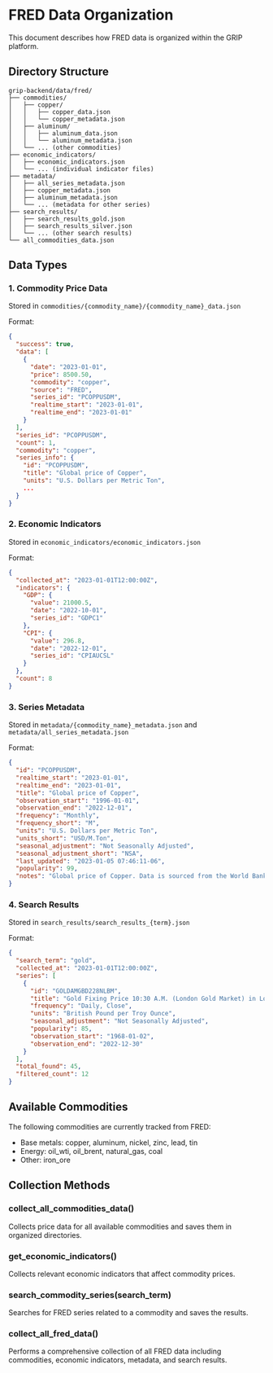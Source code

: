 # FRED Data Organization

This document describes how FRED data is organized within the GRIP platform.

## Directory Structure

```
grip-backend/data/fred/
├── commodities/
│   ├── copper/
│   │   ├── copper_data.json
│   │   └── copper_metadata.json
│   ├── aluminum/
│   │   ├── aluminum_data.json
│   │   └── aluminum_metadata.json
│   └── ... (other commodities)
├── economic_indicators/
│   ├── economic_indicators.json
│   └── ... (individual indicator files)
├── metadata/
│   ├── all_series_metadata.json
│   ├── copper_metadata.json
│   ├── aluminum_metadata.json
│   └── ... (metadata for other series)
├── search_results/
│   ├── search_results_gold.json
│   ├── search_results_silver.json
│   └── ... (other search results)
└── all_commodities_data.json
```

## Data Types

### 1. Commodity Price Data
Stored in `commodities/{commodity_name}/{commodity_name}_data.json`

Format:
```json
{
  "success": true,
  "data": [
    {
      "date": "2023-01-01",
      "price": 8500.50,
      "commodity": "copper",
      "source": "FRED",
      "series_id": "PCOPPUSDM",
      "realtime_start": "2023-01-01",
      "realtime_end": "2023-01-01"
    }
  ],
  "series_id": "PCOPPUSDM",
  "count": 1,
  "commodity": "copper",
  "series_info": {
    "id": "PCOPPUSDM",
    "title": "Global price of Copper",
    "units": "U.S. Dollars per Metric Ton",
    ...
  }
}
```

### 2. Economic Indicators
Stored in `economic_indicators/economic_indicators.json`

Format:
```json
{
  "collected_at": "2023-01-01T12:00:00Z",
  "indicators": {
    "GDP": {
      "value": 21000.5,
      "date": "2022-10-01",
      "series_id": "GDPC1"
    },
    "CPI": {
      "value": 296.8,
      "date": "2022-12-01",
      "series_id": "CPIAUCSL"
    }
  },
  "count": 8
}
```

### 3. Series Metadata
Stored in `metadata/{commodity_name}_metadata.json` and `metadata/all_series_metadata.json`

Format:
```json
{
  "id": "PCOPPUSDM",
  "realtime_start": "2023-01-01",
  "realtime_end": "2023-01-01",
  "title": "Global price of Copper",
  "observation_start": "1996-01-01",
  "observation_end": "2022-12-01",
  "frequency": "Monthly",
  "frequency_short": "M",
  "units": "U.S. Dollars per Metric Ton",
  "units_short": "USD/M.Ton",
  "seasonal_adjustment": "Not Seasonally Adjusted",
  "seasonal_adjustment_short": "NSA",
  "last_updated": "2023-01-05 07:46:11-06",
  "popularity": 99,
  "notes": "Global price of Copper. Data is sourced from the World Bank and International Monetary Fund (IMF)."
}
```

### 4. Search Results
Stored in `search_results/search_results_{term}.json`

Format:
```json
{
  "search_term": "gold",
  "collected_at": "2023-01-01T12:00:00Z",
  "series": [
    {
      "id": "GOLDAMGBD228NLBM",
      "title": "Gold Fixing Price 10:30 A.M. (London Gold Market) in London/British Pound",
      "frequency": "Daily, Close",
      "units": "British Pound per Troy Ounce",
      "seasonal_adjustment": "Not Seasonally Adjusted",
      "popularity": 85,
      "observation_start": "1968-01-02",
      "observation_end": "2022-12-30"
    }
  ],
  "total_found": 45,
  "filtered_count": 12
}
```

## Available Commodities

The following commodities are currently tracked from FRED:

- Base metals: copper, aluminum, nickel, zinc, lead, tin
- Energy: oil_wti, oil_brent, natural_gas, coal
- Other: iron_ore

## Collection Methods

### collect_all_commodities_data()
Collects price data for all available commodities and saves them in organized directories.

### get_economic_indicators()
Collects relevant economic indicators that affect commodity prices.

### search_commodity_series(search_term)
Searches for FRED series related to a commodity and saves the results.

### collect_all_fred_data()
Performs a comprehensive collection of all FRED data including commodities, economic indicators, metadata, and search results.
